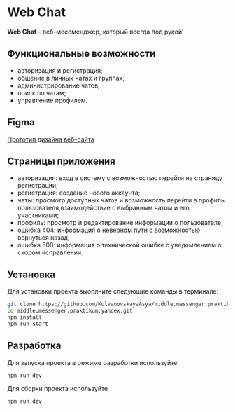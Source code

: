 # Web Chat

**Web Chat** - веб-мессменджер, который всегда под рукой!

## Функциональные возможности
- авторизация и регистрация;
- общение в личных чатах и группах;
- администрирование чатов;
- поиск по чатам;
- управление профилем.

## Figma
[Прототип дизайна веб-сайта](https://www.figma.com/file/CGCGUEckHEBO44TL5BxzMD/%D0%A7%D0%B0%D1%82-(%D0%A1%D0%BF%D1%80%D0%B8%D0%BD%D1%82-1)?type=design&node-id=0%3A1&mode=design&t=kFwN1pkJl0hu5mAW-1)

## Страницы приложения
- авторизация: вход в систему с возможностью перейти на страницу регистрации;
- регистрация: создание нового аккаунта;
- чаты: просмотр доступных чатов и возможность перейти в профиль пользователя,взаимодействие с выбранным чатом и его участниками;
- профиль: просмотр и редактирование информации о пользователе;
- ошибка 404: информация о неверном пути с возможностью вернуться назад;
- ошибка 500: информация о технической ошибке с уведомлением о скором исправлении.

## Установка
Для установки проекта выоплните следующие команды в терминале:
```bash
git clone https://github.com/KulvanovskayaAsya/middle.messenger.praktikum.yandex.git
cd middle.messenger.praktikum.yandex.git
npm install
npm run start
```

## Разработка
Для запуска проекта в режиме разработки используйте
```bash
npm run dev
```

Для сборки проекта используйте
```bash
npm run dev
```